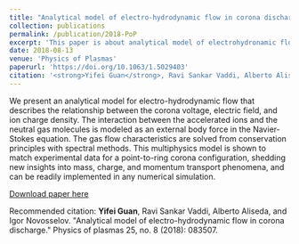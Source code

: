 ```yaml
---
title: "Analytical model of electro-hydrodynamic flow in corona discharge"
collection: publications
permalink: /publication/2018-PoP
excerpt: 'This paper is about analytical model of electrohydronamic flows.'
date: 2018-08-13
venue: 'Physics of Plasmas'
paperurl: 'https://doi.org/10.1063/1.5029403'
citation: '<strong>Yifei Guan</strong>, Ravi Sankar Vaddi, Alberto Aliseda, and Igor Novosselov. "Analytical model of electro-hydrodynamic flow in corona discharge." Physics of plasmas 25, no. 8 (2018): 083507.'
---
```


We present an analytical model for electro-hydrodynamic flow that describes the relationship between the corona voltage, electric field, and ion charge density. The interaction between the accelerated ions and the neutral gas molecules is modeled as an external body force in the Navier-Stokes equation. The gas flow characteristics are solved from conservation principles with spectral methods. This multiphysics model is shown to match experimental data for a point-to-ring corona configuration, shedding new insights into mass, charge, and momentum transport phenomena, and can be readily implemented in any numerical simulation.

[Download paper here](https://doi.org/10.1063/1.5029403)

Recommended citation: <strong>Yifei Guan</strong>, Ravi Sankar Vaddi, Alberto Aliseda, and Igor Novosselov. "Analytical model of electro-hydrodynamic flow in corona discharge." Physics of plasmas 25, no. 8 (2018): 083507.
